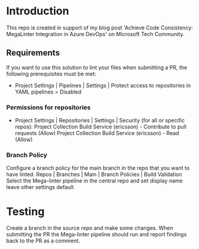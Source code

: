 # Introduction
This repo is created in support of my blog post 'Achieve Code Consistency: MegaLinter Integration in Azure DevOps' on Microsoft Tech Community.

## Requirements
If you want to use this solution to lint your files when submitting a PR, the following prerequisites must be met:
- Project Settings | Pipelines | Settings | Protect access to repositories in YAML pipelines = Disabled

### Permissions for repositories
- Project Settings | Repositories | Settings | Security (for all or specific repos):
    Project Collection Build Service (ericsson) - Contribute to pull requests (Allow)
    Project Collection Build Service (ericsson) - Read (Allow)

### Branch Policy
Configure a branch policy for the main branch in the repo that you want to have linted.
    Repos | Branches | Main | Branch Policies | Build Validation
        Select the Mega-linter pipeline in the central repo and set display name
        leave other settings default

# Testing
Create a branch in the source repo and make some changes. When submitting the PR the Mega-linter pipeline should run and report findings back to the PR as a comment.


